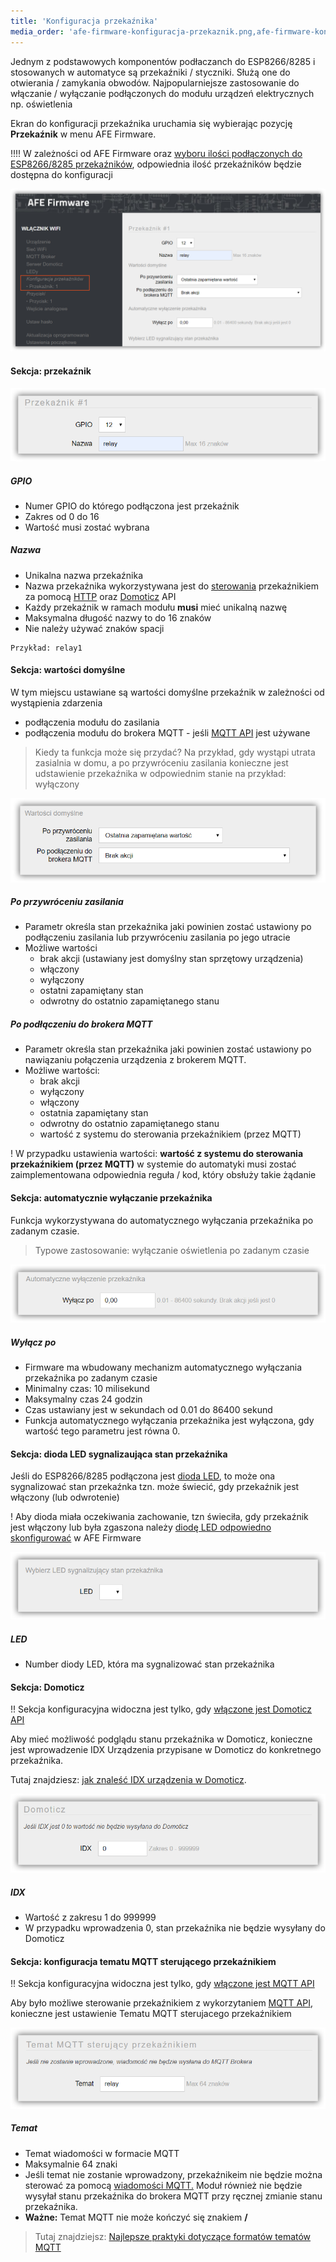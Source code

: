 ```yaml
---
title: 'Konfiguracja przekaźnika'
media_order: 'afe-firmware-konfiguracja-przekaznik.png,afe-firmware-konfiguracja-przekaznik-auto.png,afe-firmware-konfiguracja-przekaznik-domoticz.png,afe-firmware-konfiguracja-przekaznik-gpio.png,afe-firmware-konfiguracja-przekaznik-led.png,afe-firmware-konfiguracja-przekaznik-mqtt.png,afe-firmware-konfiguracja-przekaznik-wartosci-domyslne.png'
---
```


Jednym z podstawowych komponentów podłaczanch do ESP8266/8285 i stosowanych w automatyce są przekaźniki / styczniki. Służą one do otwierania / zamykania obwodów. Najpopularniejsze zastosowanie do włączanie / wyłączanie podłączonych do modułu urządzeń elektrycznych np. oświetlenia

Ekran do konfiguracji przekaźnika uruchamia się wybierając pozycję **Przekaźnik** w menu AFE Firmware.

!!!! W zależności od AFE Firmware oraz [wyboru ilości podłączonych do ESP8266/8285 przekaźników](/konfiguracja/konfiguracja-urzadzenia), odpowiednia ilość przekaźników będzie dostępna do konfiguracji

![](afe-firmware-konfiguracja-przekaznik.png)

#### Sekcja: przekaźnik

![](afe-firmware-konfiguracja-przekaznik-gpio.png)

##### GPIO
* Numer GPIO do którego podłączona jest przekaźnik
* Zakres od 0 do 16
* Wartość musi zostać wybrana

##### Nazwa
* Unikalna nazwa przekaźnika
* Nazwa przekaźnika wykorzystywana jest do [sterowania](/integracja-api) przekaźnikiem za pomocą [HTTP](/integracja-api/http) oraz [Domoticz](/integracja-api/domoticz-api) API
* Każdy przekaźnik w ramach modułu **musi** mieć unikalną nazwę
* Maksymalna długość nazwy to do 16 znaków
* Nie należy używać znaków spacji 

``` 
Przykład: relay1 
```

#### Sekcja: wartości domyślne

W tym miejscu ustawiane są wartości domyślne przekaźnik w zależności od wystąpienia zdarzenia
* podłączenia modułu do zasilania
* podłączenia modułu do brokera MQTT - jeśli [MQTT API](/integracja-api/mqtt) jest używane

> Kiedy ta funkcja może się przydać? Na przykład, gdy wystąpi utrata zasialnia w domu, a po przywróceniu zasilania konieczne jest udstawienie przekaźnika w odpowiednim stanie na przykład: wyłączony 

![](afe-firmware-konfiguracja-przekaznik-wartosci-domyslne.png)

##### Po przywróceniu zasilania
* Parametr określa stan przekaźnika jaki powinien zostać ustawiony po podłączeniu zasilania lub przywróceniu zasilania po jego utracie
* Możliwe wartości
	* brak akcji (ustawiany jest domyślny stan sprzętowy urządzenia)
	* włączony
	* wyłączony
	* ostatni zapamiętany stan
	* odwrotny do ostatnio zapamiętanego stanu

##### Po podłączeniu do brokera MQTT
* Parametr określa stan przekaźnika jaki powinien zostać ustawiony po nawiązaniu połączenia urządzenia z brokerem MQTT.
* Możliwe wartości:
	* brak akcji
	* wyłączony
	* włączony
	* ostatnia zapamiętany stan
	* odwrotny do ostatnio zapamiętanego stanu
	* wartość z systemu do sterowania przekaźnikiem (przez MQTT)

! W przypadku ustawienia wartości: **wartość z systemu do sterowania przekaźnikiem (przez MQTT)** w systemie do automatyki musi zostać zaimplementowana odpowiednia reguła / kod, który obsłuży takie żądanie 

#### Sekcja: automatycznie wyłączanie przekaźnika

Funkcja wykorzystywana do automatycznego wyłączania przekaźnika po zadanym czasie. 

> Typowe zastosowanie: wyłączanie oświetlenia po zadanym czasie

![](afe-firmware-konfiguracja-przekaznik-auto.png)

##### Wyłącz po
* Firmware ma wbudowany mechanizm automatycznego wyłączania przekaźnika po zadanym czasie
* Minimalny czas: 10 milisekund
* Maksymalny czas 24 godzin
* Czas ustawiany jest w sekundach od 0.01 do 86400 sekund
* Funkcja automatycznego wyłączania przekaźnika jest wyłączona, gdy wartość tego parametru jest równa 0.

#### Sekcja: dioda LED sygnalizaująca stan przekaźnika

Jeśli do ESP8266/8285 podłączona jest [dioda LED](/konfiguracja/konfiguracja-diody-led), to może ona sygnalizować stan przekaźnka tzn. może świecić, gdy przekaźnik jest włączony (lub odwrotenie)

! Aby dioda miała oczekiwania zachowanie, tzn świeciła, gdy przekaźnik jest włączony lub była zgaszona należy [diodę LED odpowiedno skonfigurować](/konfiguracja/konfiguracja-diody-led) w AFE Firmware

![](afe-firmware-konfiguracja-przekaznik-led.png)

##### LED
* Number diody LED, która ma sygnalizować stan przekaźnika


#### Sekcja: Domoticz

!! Sekcja konfiguracyjna widoczna jest tylko, gdy [włączone jest Domoticz API](/konfiguracja/konfiguracja-urzadzenia)

Aby mieć możliwość podglądu stanu przekaźnika w Domoticz, konieczne jest wprowadzenie IDX Urządzenia przypisane w Domoticz do konkretnego przekaźnika.

Tutaj znajdziesz: [jak znaleść IDX urządzenia w Domoticz](/integracja-api/domoticz-api/gdzie-znalezc-idx).

![](afe-firmware-konfiguracja-przekaznik-domoticz.png)

##### IDX
* Wartość z zakresu 1 do 999999
* W przypadku wprowadzenia 0, stan przekaźnika nie będzie wysyłany do Domoticz

#### Sekcja: konfiguracja tematu MQTT sterującego przekaźnikiem

!! Sekcja konfiguracyjna widoczna jest tylko, gdy [włączone jest MQTT API](/konfiguracja/konfiguracja-urzadzenia)

Aby było możliwe sterowanie przekaźnikiem z wykorzytaniem [MQTT API](/integracja-api/mqtt), konieczne jest ustawienie Tematu MQTT sterujacego przekaźnikiem
 
![](afe-firmware-konfiguracja-przekaznik-mqtt.png)

##### Temat
* Temat wiadomości w formacie MQTT
* Maksymalnie 64 znaki
* Jeśli temat nie zostanie wprowadzony, przekaźnikeim nie będzie można sterować za pomocą [wiadomości MQTT.](/integracja-api/mqtt) Moduł również nie będzie wysyłał stanu przekaźnika do brokera MQTT przy ręcznej zmianie stanu przekaźnika. 
* **Ważne:** Temat MQTT nie może kończyć się znakiem **/**

> Tutaj znajdziejsz: [Najlepsze praktyki dotyczące formatów tematów MQTT](/integracja-api/mqtt/tematy-mqtt-najlepsze-praktyki)
